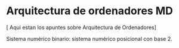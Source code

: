 # Arquitectura de ordenadores MD
[
Aqui estan los apuntes sobre Arquitectura de Ordenadores]



Sistema numérico binario: sistema numérico posicional con base 2.



